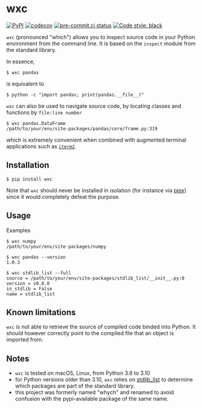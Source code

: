 # wxc

[![PyPI](https://img.shields.io/pypi/v/wxc)](https://pypi.org/project/wxc/)
[![codecov](https://codecov.io/gh/neutrinoceros/wxc/branch/master/graph/badge.svg)](https://codecov.io/gh/neutrinoceros/wxc)
[![pre-commit.ci status](https://results.pre-commit.ci/badge/github/neutrinoceros/wxc/main.svg)](https://results.pre-commit.ci/latest/github/neutrinoceros/wxc/main)
[![Code style: black](https://img.shields.io/badge/code%20style-black-000000.svg)](https://github.com/psf/black)

`wxc` (pronounced "which") allows you to inspect source code in your Python
environment from the command line. It is based on the `inspect` module from the
standard library.


In essence,
```shell
$ wxc pandas
```
is equivalent to
```shell
$ python -c "import pandas; print(pandas.__file__)"
```

`wxc` can also be used to navigate source code, by locating classes and
functions by `file:line number`
```shell
$ wxc pandas.DataFrame
/path/to/your/env/site-packages/pandas/core/frame.py:319
```
which is extremely convenient when combined with augmented terminal applications
such as [`iterm2`](https://iterm2.com).

## Installation

```shell
$ pip install wxc
```
Note that `wxc` should never be installed in isolation (for instance via
[pipx](https://pipxproject.github.io/pipx/)) since it would completely defeat
the purpose.

## Usage

Examples

```shell
$ wxc numpy
/path/to/your/env/site-packages/numpy

$ wxc pandas --version
1.0.3

$ wxc stdlib_list --full
source = /path/to/your/env/site-packages/stdlib_list/__init__.py:0
version = v0.8.0
in_stdlib = False
name = stdlib_list
```

## Known limitations

`wxc` is not able to retrieve the source of compiled code binded into Python. It
should however correctly point to the compiled file that an object is imported
from.

## Notes

- `wxc` is tested on macOS, Linux, from Python 3.6 to 3.10
- for Python versions older than 3.10, `wxc` relies on
  [stdlib_list](https://github.com/jackmaney/python-stdlib-list) to determine
  which packages are part of the standard library.
- this project was formerly named "whych" and renamed to avoid confusion with the
  pypi-available package of the same name.
